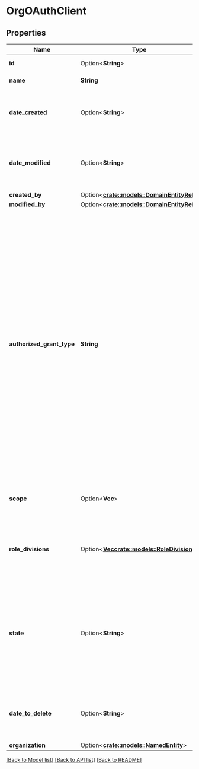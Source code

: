 # OrgOAuthClient

## Properties

Name | Type | Description | Notes
------------ | ------------- | ------------- | -------------
**id** | Option<**String**> | The globally unique identifier for the object. | [optional][readonly]
**name** | **String** | The name of the OAuth client. | 
**date_created** | Option<**String**> | Date this client was created. Date time is represented as an ISO-8601 string. For example: yyyy-MM-ddTHH:mm:ss[.mmm]Z | [optional]
**date_modified** | Option<**String**> | Date this client was last modified. Date time is represented as an ISO-8601 string. For example: yyyy-MM-ddTHH:mm:ss[.mmm]Z | [optional]
**created_by** | Option<[**crate::models::DomainEntityRef**](DomainEntityRef.md)> |  | [optional]
**modified_by** | Option<[**crate::models::DomainEntityRef**](DomainEntityRef.md)> |  | [optional]
**authorized_grant_type** | **String** | The OAuth Grant/Client type supported by this client. Code Authorization Grant/Client type - Preferred client type where the Client ID and Secret are required to create tokens. Used where the secret can be secured. PKCE-Enabled Code Authorization grant type - Code grant type which requires PKCE challenge and verifier to create tokens. Used in public clients for increased security. Implicit grant type - Client ID only is required to create tokens. Used in browser and mobile apps where the secret can not be secured. SAML2-Bearer extension grant type - SAML2 assertion provider for user authentication at the token endpoint. Client Credential grant type - Used to created access tokens that are tied only to the client.  | 
**scope** | Option<**Vec<String>**> | The scope requested by this client. Scopes only apply to clients not using the client_credential grant | [optional]
**role_divisions** | Option<[**Vec<crate::models::RoleDivision>**](RoleDivision.md)> | Set of roles and their corresponding divisions associated with this client. Roles and divisions only apply to clients using the client_credential grant | [optional]
**state** | Option<**String**> | The state of the OAuth client. Active: The OAuth client can be used to create access tokens. This is the default state. Disabled: Access tokens created by the client are invalid and new ones cannot be created. Inactive: Access tokens cannot be created with this OAuth client and it will be deleted. | [optional]
**date_to_delete** | Option<**String**> | The time at which this client will be deleted. Date time is represented as an ISO-8601 string. For example: yyyy-MM-ddTHH:mm:ss[.mmm]Z | [optional]
**organization** | Option<[**crate::models::NamedEntity**](NamedEntity.md)> |  | [optional]

[[Back to Model list]](../README.md#documentation-for-models) [[Back to API list]](../README.md#documentation-for-api-endpoints) [[Back to README]](../README.md)


